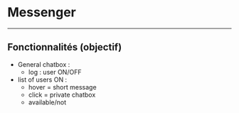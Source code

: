# Messenger
_____

## Fonctionnalités (objectif)

* General chatbox :
  * log : user ON/OFF  
* list of users ON :
  * hover = short message
  * click = private chatbox
  * available/not
